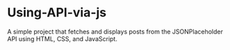 # Using-API-via-js
A simple project that fetches and displays posts from the JSONPlaceholder API using HTML, CSS, and JavaScript.
